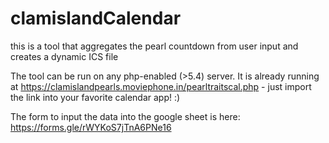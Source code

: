 # clamislandCalendar
this is a tool that aggregates the pearl countdown from user input and creates a dynamic ICS file

The tool can be run on any php-enabled (>5.4) server.
It is already running at https://clamislandpearls.moviephone.in/pearltraitscal.php - just import the link into your favorite calendar app! :)

The form to input the data into the google sheet is here: https://forms.gle/rWYKoS7jTnA6PNe16
